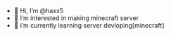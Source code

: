 - 👋 Hi, I’m @haxx5
- 👀 I’m interested in making minecraft server
- 🌱 I’m currently learning server devloping[minecraft]
